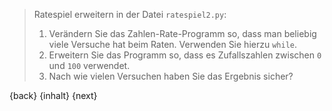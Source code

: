 
>
> Ratespiel erweitern in der Datei `ratespiel2.py`:
>
> 1. Verändern Sie das Zahlen-Rate-Programm so, dass man beliebig viele Versuche hat beim Raten. Verwenden Sie hierzu `while`.
> 1. Erweitern Sie das Programm so, dass es Zufallszahlen zwischen `0` und `100` verwendet.
> 1. Nach wie vielen Versuchen haben Sie das Ergebnis sicher?

{back} {inhalt} {next}
